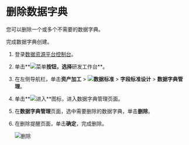 # 删除数据字典

您可以删除一个或多个不需要的数据字典。

完成数据字典创建。

1.  登录[数据资源平台控制台](https://dataq.console.aliyun.com)。

2.  单击**![菜单](https://static-aliyun-doc.oss-accelerate.aliyuncs.com/assets/img/zh-CN/6504337061/p188771.png)**按钮，选择**研发工作台**。

3.  在左侧导航栏，单击**资产加工** \> **![数据标准](https://static-aliyun-doc.oss-accelerate.aliyuncs.com/assets/img/zh-CN/6358100161/p208862.png)** \> **字段标准设计** \> **数据字典管理**。

4.  单击**![进入](https://static-aliyun-doc.oss-accelerate.aliyuncs.com/assets/img/zh-CN/6504337061/p188815.png)**图标，进入数据字典管理页面。

5.  在**数据字典管理**页面，选中需要删除的数据字典，单击**删除**。

6.  在删除提醒页面，单击**确定**，完成删除。

    ![删除](https://static-aliyun-doc.oss-accelerate.aliyuncs.com/assets/img/zh-CN/0376160161/p212923.png)


